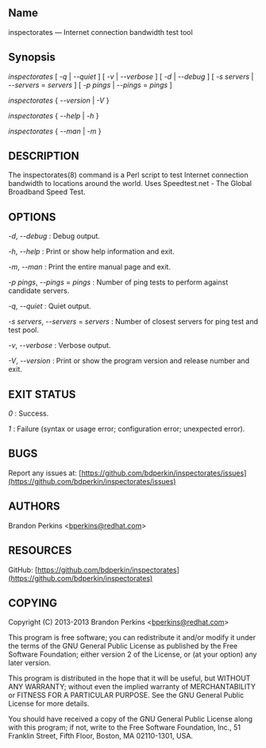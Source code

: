
Name
----

inspectorates — Internet connection bandwidth test tool

Synopsis
--------

*inspectorates* [ *-q* | *--quiet* ] [ *-v* | *--verbose* ]
[ *-d* | *--debug* ] [ *-s* *servers* | *--servers* = *servers* ] [ *-p*
*pings* | *--pings* = *pings* ]

*inspectorates* { *--version* | *-V* }

*inspectorates* { *--help* | *-h* }

*inspectorates* { *--man* | *-m* }

DESCRIPTION
-----------

The inspectorates(8) command is a Perl script to test Internet
connection bandwidth to locations around the world. Uses Speedtest.net -
The Global Broadband Speed Test.

OPTIONS
-------


 *-d*, *--debug* 
:   Debug output.

 *-h*, *--help* 
:   Print or show help information and exit.

 *-m*, *--man* 
:   Print the entire manual page and exit.

 *-p* *pings*, *--pings* = *pings* 
:   Number of ping tests to perform against candidate servers.

 *-q*, *--quiet* 
:   Quiet output.

 *-s* *servers*, *--servers* = *servers* 
:   Number of closest servers for ping test and test pool.

 *-v*, *--verbose* 
:   Verbose output.

 *-V*, *--version* 
:   Print or show the program version and release number and exit.

EXIT STATUS
-----------


 *0* 
:   Success.

 *1* 
:   Failure (syntax or usage error; configuration error; unexpected
    error).

BUGS
----

Report any issues at:
[https://github.com/bdperkin/inspectorates/issues](https://github.com/bdperkin/inspectorates/issues)

AUTHORS
-------

Brandon Perkins \<[bperkins@redhat.com](mailto:bperkins@redhat.com)\>

RESOURCES
---------

GitHub:
[https://github.com/bdperkin/inspectorates](https://github.com/bdperkin/inspectorates)

COPYING
-------

Copyright (C) 2013-2013 Brandon Perkins
\<[bperkins@redhat.com](mailto:bperkins@redhat.com)\>

This program is free software; you can redistribute it and/or modify it
under the terms of the GNU General Public License as published by the
Free Software Foundation; either version 2 of the License, or (at your
option) any later version.

This program is distributed in the hope that it will be useful, but
WITHOUT ANY WARRANTY; without even the implied warranty of
MERCHANTABILITY or FITNESS FOR A PARTICULAR PURPOSE. See the GNU General
Public License for more details.

You should have received a copy of the GNU General Public License along
with this program; if not, write to the Free Software Foundation, Inc.,
51 Franklin Street, Fifth Floor, Boston, MA 02110-1301, USA.
